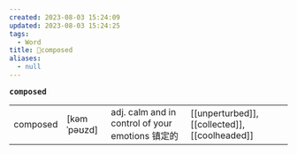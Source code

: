 ```yaml
---
created: 2023-08-03 15:24:09
updated: 2023-08-03 15:24:25
tags:
  - Word
title: 📖composed
aliases:
  - null
---
```


<pre><strong>composed</strong></pre>
|   |   |   |   |
|---|---|---|---|
|composed|[kəmˈpəʊzd]|adj. calm and in control of your emotions 镇定的|[[unperturbed]], [[collected]], [[coolheaded]]|